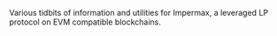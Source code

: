 Various tidbits of information and utilities for Impermax, a leveraged LP protocol on EVM compatible blockchains.
